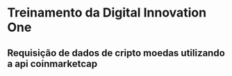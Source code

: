 # Treinamento da Digital Innovation One

## Requisição de dados de cripto moedas utilizando a api coinmarketcap
